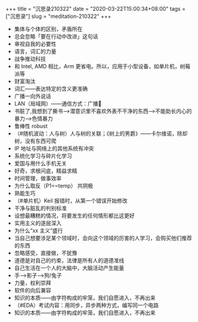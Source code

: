 +++
title = "沉思录210322"
date = "2020-03-22T15:00:34+08:00"
tags = ["沉思录"]
slug = "meditation-210322"
+++

- 集体与个体的区别，矛盾所在
- 总会忽略「要在行动中改进」这句话
- 审视自我的必要性
- 语言，词汇的力量
- 战争推动科技
- 和 Intel, AMD 相比，Arm 更省电。所以，应用于小型设备，如单片机，树莓派等
- 财富淘汰
- 词汇——表达特定的含义更准确
- 广播一向外说话
- LAN（局域网）——通信方式：广播📢
- 书脏了,我想到了撕书——>潜意识里不喜欢外表不干净的东西——>不能助长内心的暴力——>色情暴力
- 鲁棒性 robust
- （#随机波动：人与树）人与树的关联；《树上的男爵》——卡尔维诺，除却树，没有东西可爬
- IP 地址与网络上的其他系统有冲突
- 系统化学习与碎片化学习
- 爱国与用什么手机无关
- 好奇，求根问底，精益求精
- 时间管理，做事效率
- 为什么取反（P1=~temp） 共阴极
- 熟能生巧
- （#单片机）Keil 报错时，从第一个错误开始修改
- 干净与脏乱的判别标准
- 设想最糟糕的情况，将要发生的任何情形都比这更好
- 实用主义的逐层深入
- 为什么“xx 主义”盛行
- 当自己想要涉足某个领域时，会向这个领域的厉害的人学习，会购买他们推荐的东西
- 忽略感受，直接做，不犹豫
- 道德是对自己的约束，法律是所有人的道德准线
- 自己生活在一个人的大脑中，大脑活动产生能量
- 手——>影子——>狗/兔子
- 力量，权利崇拜
- 软件的向后兼容
- 知识的本质——由字符构成的牢笼，我们自愿进入，不再出来
- （#EDA）考试内容：用同步，异步两种方式，编写同一个电路
- 知识的本质——由字符构成的牢笼，我们自愿进入，不再出来
